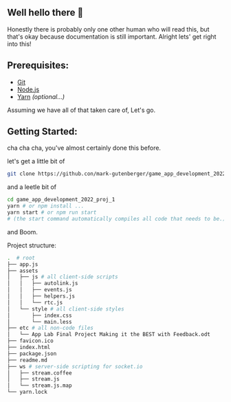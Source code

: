 <!--
SPDX-License-Identifier: MIT
Author: Mark Gutenberger <mark-gutenberger@outlook.com>
readme.md (c) 2022
Desc: description
Created:  2022-03-14T12:59:52.083Z
Modified:2022-03-14T13:00:45.642Z
-->

## Well hello there :wave:

Honestly there is probably only one other human who will read this, but that's okay because documentation is still important.
Alright lets' get right into this!

## Prerequisites:

-   [Git](https://git-scm.com/)
-   [Node.js](https://nodejs.org/)
-   [Yarn](https://yarnpkg.com/) _(optional...)_

Assuming we have all of that taken care of, Let's go.

## Getting Started:

cha cha cha, you've almost certainly done this before.

let's get a little bit of

```bash
git clone https://github.con/mark-gutenberger/game_app_development_2022_proj_1.git
```

and a leetle bit of

```bash
cd game_app_development_2022_proj_1
yarn # or npm install ...
yarn start # or npm run start
# (the start command automatically compiles all code that needs to be.)
```

and Boom.

Project structure:

```bash
.  # root
├── app.js
├── assets
│   ├── js # all client-side scripts
│   │   ├── autolink.js
│   │   ├── events.js
│   │   ├── helpers.js
│   │   └── rtc.js
│   └── style # all client-side styles
│       ├── index.css
│       └── main.less
├── etc # all non-code files
│   └── App Lab Final Project Making it the BEST with Feedback.odt
├── favicon.ico
├── index.html
├── package.json
├── readme.md
├── ws # server-side scripting for socket.io
│   ├── stream.coffee
│   ├── stream.js
│   └── stream.js.map
└── yarn.lock
```
